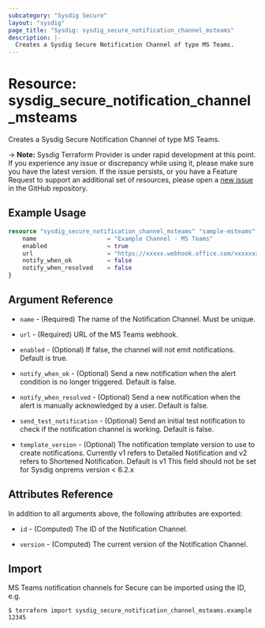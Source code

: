 ```yaml
---
subcategory: "Sysdig Secure"
layout: "sysdig"
page_title: "Sysdig: sysdig_secure_notification_channel_msteams"
description: |-
  Creates a Sysdig Secure Notification Channel of type MS Teams.
---
```


# Resource: sysdig_secure_notification_channel_msteams

Creates a Sysdig Secure Notification Channel of type MS Teams.

-> **Note:** Sysdig Terraform Provider is under rapid development at this point. If you experience any issue or discrepancy while using it, please make sure you have the latest version. If the issue persists, or you have a Feature Request to support an additional set of resources, please open a [new issue](https://github.com/sysdiglabs/terraform-provider-sysdig/issues/new) in the GitHub repository.

## Example Usage

```terraform
resource "sysdig_secure_notification_channel_msteams" "sample-msteams" {
	name                    = "Example Channel - MS Teams"
	enabled                 = true
	url                     = "https://xxxxx.webhook.office.com/xxxxxxxxx"
	notify_when_ok          = false
	notify_when_resolved    = false
}
```

## Argument Reference

* `name` - (Required) The name of the Notification Channel. Must be unique.

* `url` - (Required) URL of the MS Teams webhook.

* `enabled` - (Optional) If false, the channel will not emit notifications. Default is true.

* `notify_when_ok` - (Optional) Send a new notification when the alert condition is 
    no longer triggered. Default is false.

* `notify_when_resolved` - (Optional) Send a new notification when the alert is manually 
    acknowledged by a user. Default is false.

* `send_test_notification` - (Optional) Send an initial test notification to check
    if the notification channel is working. Default is false.

* `template_version` - (Optional) The notification template version to use to create notifications.
    Currently v1 refers to Detailed Notification and v2 refers to Shortened Notification. Default is v1
    This field should not be set for Sysdig onprems version < 6.2.x

## Attributes Reference

In addition to all arguments above, the following attributes are exported:

* `id` - (Computed) The ID of the Notification Channel.

* `version` - (Computed) The current version of the Notification Channel.

## Import

MS Teams notification channels for Secure can be imported using the ID, e.g.

```
$ terraform import sysdig_secure_notification_channel_msteams.example 12345
```